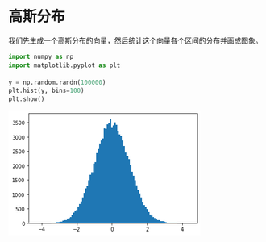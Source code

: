 # 高斯分布

我们先生成一个高斯分布的向量，然后统计这个向量各个区间的分布并画成图象。


```python
import numpy as np
import matplotlib.pyplot as plt

y = np.random.randn(100000)
plt.hist(y, bins=100)
plt.show()
```


    
![png](%E4%B8%80%E4%BA%9B%E6%9C%89%E7%94%A8%E7%9A%84%E7%94%BB%E5%9B%BE%E5%87%BD%E6%95%B0_files/%E4%B8%80%E4%BA%9B%E6%9C%89%E7%94%A8%E7%9A%84%E7%94%BB%E5%9B%BE%E5%87%BD%E6%95%B0_1_0.png)
    



```python

```
